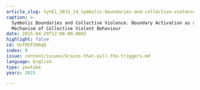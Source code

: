 ```yaml
---
article_slug: SynE1_2015_14_symbolic-boundaries-and-collective-violence-
caption: >-
  Symbolic Boundaries and Collective Violence. Boundary Activation as a Key
  Mechanism of Collective Violent Behaviour
date: 2015-04-29T12:00:00.000Z
highlight: false
id: UxYREPJHbqQ
index: 0
issue: content/issues/brains-that-pull-the-triggers.md
language: English
type: youtube
years: 2015

---
```

